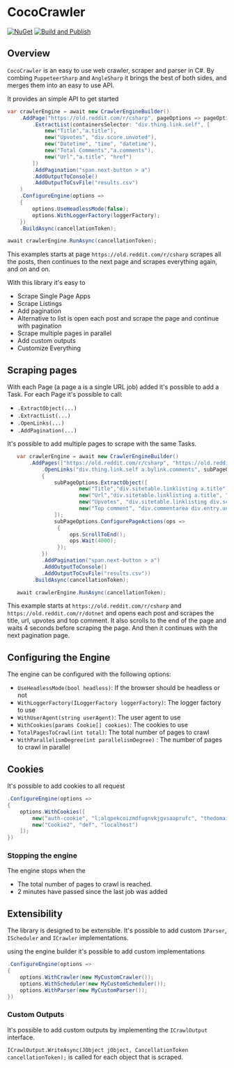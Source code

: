 # CocoCrawler

[![NuGet](https://img.shields.io/nuget/v/CocoCrawler?logo=nuget&logoColor=fff)](https://www.nuget.org/packages/CocoCrawler)
[![Build and Publish](https://github.com/Marcel0024/CocoCrawler/actions/workflows/main.yml/badge.svg)](https://github.com/Marcel0024/CocoCrawler/actions/workflows/main.yml)

## Overview

`CocoCrawler` is an easy to use web crawler, scraper and parser in C#. By combing `PuppeteerSharp` and `AngleSharp` it brings the best of both sides, and merges them into an easy to use API.

It provides an simple API to get started

```csharp
var crawlerEngine = await new CrawlerEngineBuilder()
    .AddPage("https://old.reddit.com/r/csharp", pageOptions => pageOptions
        .ExtractList(containersSelector: "div.thing.link.self", [
            new("Title","a.title"),
            new("Upvotes", "div.score.unvoted"),
            new("Datetime", "time", "datetime"),
            new("Total Comments","a.comments"),
            new("Url","a.title", "href")
        ])
        .AddPagination("span.next-button > a")
        .AddOutputToConsole()
        .AddOutputToCsvFile("results.csv")
    )
    .ConfigureEngine(options =>
    {
        options.UseHeadlessMode(false);
        options.WithLoggerFactory(loggerFactory);
    })
    .BuildAsync(cancellationToken);

await crawlerEngine.RunAsync(cancellationToken);
```

This examples starts at page `https://old.reddit.com/r/csharp` scrapes all the posts, then continues to the next page and scrapes everything again, and on and on.

With this library it's easy to 

* Scrape Single Page Apps
* Scrape Listings
* Add pagination
* Alternative to list is open each post and scrape the page and continue with pagination
* Scrape multiple pages in parallel
* Add custom outputs
* Customize Everything

## Scraping pages

With each Page (a page a is a single URL job) added it's possible to add a Task. For each Page it's possible to call:

* `.ExtractObject(...)`
* `.ExtractList(...)`
* `.OpenLinks(...)`
* `.AddPagination(...)`

It's possible to add multiple pages to scrape with the same Tasks.

```csharp
   var crawlerEngine = await new CrawlerEngineBuilder()
       .AddPages(["https://old.reddit.com/r/csharp", "https://old.reddit.com/r/dotnet"], pageOptions => pageOptions
           .OpenLinks("div.thing.link.self a.bylink.comments", subPageOptions =>
           {
               subPageOptions.ExtractObject([
                       new("Title","div.sitetable.linklisting a.title"),
                       new("Url","div.sitetable.linklisting a.title", "href"),
                       new("Upvotes", "div.sitetable.linklisting div.score.unvoted"),
                       new("Top comment", "div.commentarea div.entry.unvoted div.md"),
               ]);
               subPageOptions.ConfigurePageActions(ops =>
                {
                    ops.ScrollToEnd();
                    ops.Wait(4000);
                });
           })
           .AddPagination("span.next-button > a")
           .AddOutputToConsole()
           .AddOutputToCsvFile("results.csv"))
        .BuildAsync(cancellationToken);

   await crawlerEngine.RunAsync(cancellationToken);
```

This example starts at `https://old.reddit.com/r/csharp` and `https://old.reddit.com/r/dotnet` and opens each post and scrapes the title, url, upvotes and top comment. It also scrolls to the end of the page and waits 4 seconds before scraping the page. And then it continues with the next pagination page.



## Configuring the Engine

The engine can be configured with the following options:

* `UseHeadlessMode(bool headless)`: If the browser should be headless or not
* `WithLoggerFactory(ILoggerFactory loggerFactory)`: The logger factory to use
* `WithUserAgent(string userAgent)`: The user agent to use
* `WithCookies(params Cookie[] cookies)`: The cookies to use
* `TotalPagesToCrawl(int total)`: The total number of pages to crawl
* `WithParallelismDegree(int parallelismDegree)` : The number of pages to crawl in parallel

## Cookies

It's possible to add cookies to all request

```csharp
.ConfigureEngine(options =>
{
    options.WithCookies([
        new("auth-cookie", "l;alqpekcoizmdfugnvkjgvsaaprufc", "thedomain.com"),
        new("Cookie2", "def", "localhost")
    ]);
})
```

### Stopping the engine

The engine stops when the 
* The total number of pages to crawl is reached.
* 2 minutes have passed since the last job was added


## Extensibility

The library is designed to be extensible. It's possible to add custom `IParser`, `IScheduler` and `ICrawler` implementations.

using the engine builder it's possible to add custom implementations

```csharp
.ConfigureEngine(options =>
{
    options.WithCrawler(new MyCustomCrawler());
    options.WithScheduler(new MyCustomScheduler());
    options.WithParser(new MyCustomParser());
})
```


### Custom Outputs

It's possible to add custom outputs by implementing the `ICrawlOutput` interface.

`ICrawlOutput.WriteAsync(JObject jObject, CancellationToken cancellationToken);` is called for each object that is scraped.
